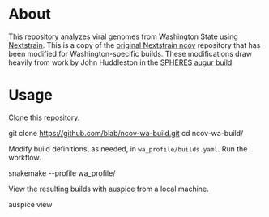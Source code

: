 # About

This repository analyzes viral genomes from Washington State using [Nextstrain](https://nextstrain.org/). This is a copy of the [original Nextstrain ncov](https://github.com/nextstrain/ncov/) repository that has been modified for Washington-specific builds. These modifications draw heavily from work by John Huddleston in the [SPHERES augur build](https://github.com/nextstrain/spheres-augur-build).

# Usage
Clone this repository.

  git clone https://github.com/blab/ncov-wa-build.git
  cd ncov-wa-build/

Modify build definitions, as needed, in `wa_profile/builds.yaml`. Run the workflow.

  snakemake --profile wa_profile/

View the resulting builds with auspice from a local machine.

  auspice view
